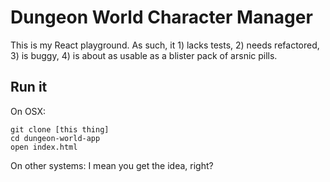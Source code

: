 # Dungeon World Character Manager

This is my React playground. As such, it 1) lacks tests, 2) needs refactored, 3) is buggy, 4) is about as usable as a blister pack of arsnic pills.

## Run it

On OSX:

```
git clone [this thing]
cd dungeon-world-app
open index.html
```

On other systems: I mean you get the idea, right?
